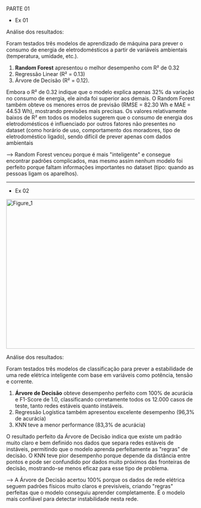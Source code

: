 PARTE 01 


- Ex 01

Análise dos resultados:

Foram testados três modelos de aprendizado de máquina para prever o consumo de energia de eletrodomésticos a partir de variáveis ambientais (temperatura, umidade, etc.). 

1. **Random Forest** apresentou o melhor desempenho com R² de 0.32
2.  Regressão Linear (R² = 0.13)
3.  Árvore de Decisão (R² = 0.12).

Embora o R² de 0.32 indique que o modelo explica apenas 32% da variação no consumo de energia, ele ainda foi superior aos demais. 
O Random Forest também obteve os menores erros de previsão (RMSE = 82.30 Wh e MAE = 44.53 Wh), mostrando previsões mais precisas.
Os valores relativamente baixos de R² em todos os modelos sugerem que o consumo de energia dos eletrodomésticos é influenciado por 
outros fatores não presentes no dataset (como horário de uso, comportamento dos moradores, tipo de eletrodoméstico ligado), sendo difícil de prever apenas com dados ambientais

--> Random Forest venceu porque é mais "inteligente" e consegue encontrar padrões complicados, mas mesmo assim nenhum modelo 
foi perfeito porque faltam informações importantes no dataset (tipo: quando as pessoas ligam os aparelhos).

----------------------------------------------------------------------------------------------------------------------------------------------------------------------------------------

- Ex 02

<img width="1500" height="400" alt="Figure_1" src="https://github.com/user-attachments/assets/f8af0ea6-38ae-4028-b4d5-87220fdd8bc1" />

Análise dos resultados: 

Foram testados três modelos de classificação para prever a estabilidade de uma rede elétrica inteligente com base em variáveis como potência, tensão e corrente. 

1. **Árvore de Decisão** obteve desempenho perfeito com 100% de acurácia e F1-Score de 1.0, classificando corretamente todos os 12.000 casos de teste, tanto redes estáveis quanto instáveis. 
2. Regressão Logística também apresentou excelente desempenho (96,3% de acurácia)
3. KNN teve a menor performance (83,3% de acurácia)
 
O resultado perfeito da Árvore de Decisão indica que existe um padrão muito claro e bem definido nos dados que separa redes estáveis de instáveis, permitindo que o modelo aprenda perfeitamente as 
"regras" de decisão. O KNN teve pior desempenho porque depende da distância entre pontos e pode ser confundido por dados muito próximos das fronteiras de decisão, 
mostrando-se menos eficaz para esse tipo de problema.

--> A Árvore de Decisão acertou 100% porque os dados de rede elétrica seguem padrões físicos muito claros e previsíveis, criando "regras" perfeitas que o modelo conseguiu aprender completamente. 
É o modelo mais confiável para detectar instabilidade nesta rede.

